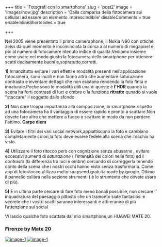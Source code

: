 +++ 
title = 'Fotografi con lo smartphone' 
slug = 'post2' 
image = 'images/how.jpg' 
description = 'Dalla comparsa della fotocamera sui cellulari ad essere un elemento imprescindibile' 
disableComments = true 
enableInlineShortcodes = true

+++ 



Nel 2005 viene presentato il primo cameraphone, il Nokia N90 con ottiche zeiss da quel momento è incominciata la corsa a al numero di megapixel e poi al numero di fotocamere ritenuto indice di qualità.Vediamo insieme come usare nel modo giusto la fotocamera dello smartphone per ottenere scatti decisamente buoni e,sopratutto,corretti.

**1)** Innanzitutto evitare i vari effetti e modalità presenti nell’applicazione fotocamera, sono inutili e non fanno altro che aumentare saturazione contrasto e inventare dettagli che non esistono rendendo la foto finta e innaturale.Poche sono le modalità utili una di queste è **l'HDR** quando la scena ha forti contrasti di luci e ombre o la funzione **ritratto** qunado si vuole "staccare" il soggetto dallo sfondo

**2)** Non dare troppa importanza alla composizione, lo smartphone rispetto ad una fotocamera ha il vantaggio di essere rapido e pronto a scattare.Non dovete fare altro che mettere a fuoco e scattare in modo da non perdere l'attimo. **Carpe diem**

**3)** Evitare i filtri dei vari social network,appiattiscono la foto e cambiano completamente colori,la foto deve essere fedele alla scena che l'occhio ha visto.

**4)** Utilizzare il foto ritocco però con cognizione senza abusarne , evitare eccessivi aumenti di _saturazione_ ( l’intensità dei colori nelle foto) ed il _contrasto_ (la differenza tra luci e ombre) cercando di correggerla tenendo conto della scena che i nostri occhi hanno visto senza trasformarla. Come app di fotoritocco utilizzo molto snapseed gratuita made by google. Ottimo il pannello calibra nella sezione strumenti ( è lo strumento che dovete usare di più).

**5)** E in ultima parte cercare di fare foto meno banali possibile, non cercare l' inquadratura del paesaggio pittosto che un tramonto siate fantasiosi e vedrete che i vostri scatti saranno interessanti e attireranno di più l’attenzione sui social


Vi lascio qualche foto scattata dal mio smartphone,un HUAWEI MATE 20.

<h3>Firenze by Mate 20</h3>
<a class="example-image-link" href="https://res.cloudinary.com/maltob03/image/upload/c_scale,h_200,w_250/v1567690312/post2/IMG_20190322_110044_vaapgw.jpg" data-lightbox="example-1"><img class="example-image" src="https://res.cloudinary.com/maltob03/image/upload/c_scale,h_200,w_250/v1567690312/post2/IMG_20190322_110044_vaapgw.jpg" alt="image-1" /></a>
<a class="example-image-link" href="https://res.cloudinary.com/maltob03/image/upload/c_scale,h_200,w_250/v1567690312/post2/IMG_20190322_110044_vaapgw.jpg" data-lightbox="example-2" data-title="Optional caption."><img class="example-image" src="https://res.cloudinary.com/maltob03/image/upload/c_scale,h_200,w_250/v1567690312/post2/IMG_20190322_110044_vaapgw.jpg" alt="image-1"/></a>












